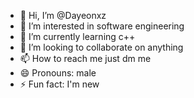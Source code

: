 - 👋 Hi, I’m @Dayeonxz
- 👀 I’m interested in software engineering
- 🌱 I’m currently learning c++
- 💞️ I’m looking to collaborate on anything
- 📫 How to reach me just dm me
- 😄 Pronouns: male
- ⚡ Fun fact: I'm new

<!---
Dayeonxz/Dayeonxz is a ✨ special ✨ repository because its `README.md` (this file) appears on your GitHub profile.
You can click the Preview link to take a look at your changes.
--->
